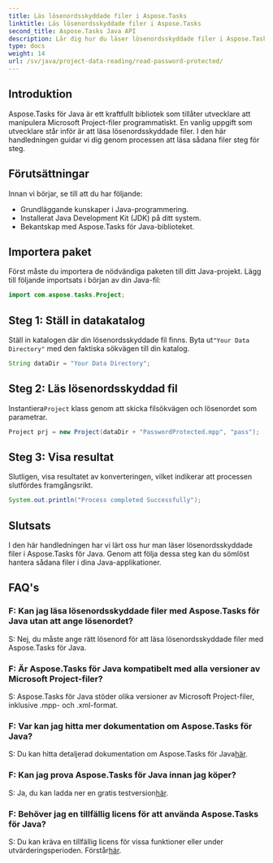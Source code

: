```yaml
---
title: Läs lösenordsskyddade filer i Aspose.Tasks
linktitle: Läs lösenordsskyddade filer i Aspose.Tasks
second_title: Aspose.Tasks Java API
description: Lär dig hur du läser lösenordsskyddade filer i Aspose.Tasks för Java utan ansträngning med steg-för-steg-vägledning i denna handledning.
type: docs
weight: 14
url: /sv/java/project-data-reading/read-password-protected/
---
```

## Introduktion
Aspose.Tasks för Java är ett kraftfullt bibliotek som tillåter utvecklare att manipulera Microsoft Project-filer programmatiskt. En vanlig uppgift som utvecklare står inför är att läsa lösenordsskyddade filer. I den här handledningen guidar vi dig genom processen att läsa sådana filer steg för steg.
## Förutsättningar
Innan vi börjar, se till att du har följande:
- Grundläggande kunskaper i Java-programmering.
- Installerat Java Development Kit (JDK) på ditt system.
- Bekantskap med Aspose.Tasks för Java-biblioteket.

## Importera paket
Först måste du importera de nödvändiga paketen till ditt Java-projekt. Lägg till följande importsats i början av din Java-fil:
```java
import com.aspose.tasks.Project;
```
## Steg 1: Ställ in datakatalog
Ställ in katalogen där din lösenordsskyddade fil finns. Byta ut`"Your Data Directory"` med den faktiska sökvägen till din katalog.
```java
String dataDir = "Your Data Directory";
```
## Steg 2: Läs lösenordsskyddad fil
 Instantiera`Project` klass genom att skicka filsökvägen och lösenordet som parametrar.
```java
Project prj = new Project(dataDir + "PasswordProtected.mpp", "pass");
```
## Steg 3: Visa resultat
Slutligen, visa resultatet av konverteringen, vilket indikerar att processen slutfördes framgångsrikt.
```java
System.out.println("Process completed Successfully");
```

## Slutsats
I den här handledningen har vi lärt oss hur man läser lösenordsskyddade filer i Aspose.Tasks för Java. Genom att följa dessa steg kan du sömlöst hantera sådana filer i dina Java-applikationer.
## FAQ's
### F: Kan jag läsa lösenordsskyddade filer med Aspose.Tasks för Java utan att ange lösenordet?
S: Nej, du måste ange rätt lösenord för att läsa lösenordsskyddade filer med Aspose.Tasks för Java.
### F: Är Aspose.Tasks för Java kompatibelt med alla versioner av Microsoft Project-filer?
S: Aspose.Tasks för Java stöder olika versioner av Microsoft Project-filer, inklusive .mpp- och .xml-format.
### F: Var kan jag hitta mer dokumentation om Aspose.Tasks för Java?
S: Du kan hitta detaljerad dokumentation om Aspose.Tasks för Java[här](https://reference.aspose.com/tasks/java/).
### F: Kan jag prova Aspose.Tasks för Java innan jag köper?
 S: Ja, du kan ladda ner en gratis testversion[här](https://releases.aspose.com/).
### F: Behöver jag en tillfällig licens för att använda Aspose.Tasks för Java?
 S: Du kan kräva en tillfällig licens för vissa funktioner eller under utvärderingsperioden. Förstår[här](https://purchase.aspose.com/temporary-license/).